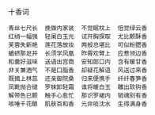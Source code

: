 十香词


    青丝七尺长  挽做内家装  不觉眠枕上  倍觉绿云香 
    红绡一幅强  轻阑白玉光  试开胸探取  尤比颤酥香 
    芙蓉失新艳  莲花落故妆  两般总堪比  可似粉腮香 
    蝤蛴那足并  长须学凤凰  昨霄欢臂上  应惹领边香 
    和羹好滋味  送语出宫商  安知郎口内  含有暖甘香 
    非关兼酒气  不是口脂香  却疑花解语  风送过来香 
    既摘上林蕊  还亲御院桑  归来便携手  纤纤春笋香 
    凤靴抛合缝  罗袜卸轻霜  谁将暖白玉  雕出软钩香 
    解带色已颤  触手心愈忙  那识罗裙内  销魂别有香 
    咳唾千花酿  肌肤百和香  元非啖沈水  生得满身香
